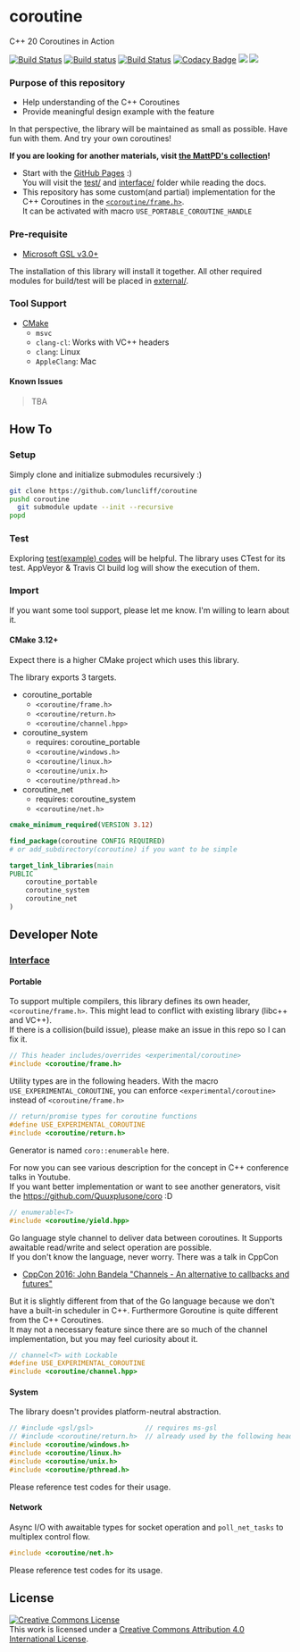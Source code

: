 # coroutine

C++ 20 Coroutines in Action

[![Build Status](https://dev.azure.com/luncliff/personal/_apis/build/status/luncliff.coroutine?branchName=master)](https://dev.azure.com/luncliff/personal/_build/latest?definitionId=27&branchName=master)
[![Build status](https://ci.appveyor.com/api/projects/status/vpjssf4g6cv4a4ys/branch/master?svg=true)](https://ci.appveyor.com/project/luncliff/coroutine/branch/master)
[![Build Status](https://travis-ci.org/luncliff/coroutine.svg?branch=master)](https://travis-ci.org/luncliff/coroutine)
[![Codacy Badge](https://api.codacy.com/project/badge/Grade/38aa16f6d7e046898af3835918c0cd5e)](https://app.codacy.com/app/luncliff/coroutine?utm_source=github.com&utm_medium=referral&utm_content=luncliff/coroutine&utm_campaign=Badge_Grade_Dashboard)
[![](https://sonarcloud.io/api/project_badges/measure?project=luncliff_coroutine&metric=sqale_rating)](https://sonarcloud.io/dashboard?id=luncliff_coroutine)
[![](https://sonarcloud.io/api/project_badges/measure?project=luncliff_coroutine&metric=ncloc)](https://sonarcloud.io/dashboard?id=luncliff_coroutine)

### Purpose of this repository

* Help understanding of the C++ Coroutines
* Provide meaningful design example with the feature

In that perspective, the library will be maintained as small as possible. Have fun with them. And try your own coroutines!

**If you are looking for another materials, visit [the MattPD's collection](https://gist.github.com/MattPD/9b55db49537a90545a90447392ad3aeb#file-cpp-std-coroutines-draft-md)!**

* Start with the [GitHub Pages](https://luncliff.github.io/coroutine) :)  
  You will visit the [test/](./test/) and [interface/](./interface/coroutine) folder while reading the docs.
* This repository has some custom(and partial) implementation for the C++ Coroutines in the [`<coroutine/frame.h>`](./interface/coroutine/frame.h).  
  It can be activated with macro `USE_PORTABLE_COROUTINE_HANDLE`

### Pre-requisite

* [Microsoft GSL v3.0+](https://github.com/microsoft/GSL/releases)

The installation of this library will install it together.
All other required modules for build/test will be placed in [external/](./external).

### Tool Support

* [CMake](./CMakeLists.txt)
  * `msvc`
  * `clang-cl`: Works with VC++ headers
  * `clang`: Linux
  * `AppleClang`: Mac

#### Known Issues

> TBA

## How To

### Setup

Simply clone and initialize submodules recursively :)

```bash
git clone https://github.com/luncliff/coroutine
pushd coroutine
  git submodule update --init --recursive
popd
```

### Test

Exploring [test(example) codes](./test) will be helpful. The library uses CTest for its test.
AppVeyor & Travis CI build log will show the execution of them.

### Import

If you want some tool support, please let me know. 
I'm willing to learn about it.

#### CMake 3.12+

Expect there is a higher CMake project which uses this library.

The library exports 3 targets.

* coroutine_portable
  * `<coroutine/frame.h>`
  * `<coroutine/return.h>`
  * `<coroutine/channel.hpp>`
* coroutine_system
  * requires: coroutine_portable
  * `<coroutine/windows.h>`
  * `<coroutine/linux.h>`
  * `<coroutine/unix.h>`
  * `<coroutine/pthread.h>`
* coroutine_net 
  * requires: coroutine_system
  * `<coroutine/net.h>`

```cmake
cmake_minimum_required(VERSION 3.12)

find_package(coroutine CONFIG REQUIRED)
# or add_subdirectory(coroutine) if you want to be simple

target_link_libraries(main
PUBLIC
    coroutine_portable
    coroutine_system
    coroutine_net
)
```

## Developer Note

### [Interface](./interface)

#### Portable

To support multiple compilers, this library defines its own header, `<coroutine/frame.h>`. This might lead to conflict with existing library (libc++ and VC++).  
If there is a collision(build issue), please make an issue in this repo so I can fix it. 

```c++
// This header includes/overrides <experimental/coroutine>
#include <coroutine/frame.h>
```

Utility types are in the following headers. With the macro `USE_EXPERIMENTAL_COROUTINE`, you can enforce `<experimental/coroutine>` instead of `<coroutine/frame.h>`

```c++
// return/promise types for coroutine functions
#define USE_EXPERIMENTAL_COROUTINE 
#include <coroutine/return.h> 
```

Generator is named `coro::enumerable` here.

For now you can see various description for the concept in C++ conference talks in Youtube.  
If you want better implementation or want to see another generators, visit the https://github.com/Quuxplusone/coro :D

```c++
// enumerable<T>
#include <coroutine/yield.hpp>
```

Go language style channel to deliver data between coroutines. 
It Supports awaitable read/write and select operation are possible.  
If you don't know the language, never worry. There was a talk in CppCon

* [CppCon 2016: John Bandela "Channels - An alternative to callbacks and futures"](https://www.youtube.com/watch?v=N3CkQu39j5I)

But it is slightly different from that of the Go language because we don't have a built-in scheduler in C++. Furthermore Goroutine is quite different from the C++ Coroutines.  
It may not a necessary feature since there are so much of the channel implementation, but you may feel curiosity about it.

```c++
// channel<T> with Lockable
#define USE_EXPERIMENTAL_COROUTINE 
#include <coroutine/channel.hpp>
```

#### System

The library doesn't provides platform-neutral abstraction.

```c++
// #include <gsl/gsl>             // requires ms-gsl
// #include <coroutine/return.h>  // already used by the following headers
#include <coroutine/windows.h>
#include <coroutine/linux.h>
#include <coroutine/unix.h>
#include <coroutine/pthread.h>
```

Please reference test codes for their usage.

#### Network

Async I/O with awaitable types for socket operation and `poll_net_tasks` to multiplex control flow. 

```c++
#include <coroutine/net.h>
```

Please reference test codes for its usage.

## License

<a rel="license" href="http://creativecommons.org/licenses/by/4.0/"><img alt="Creative Commons License" style="border-width:0" src="https://i.creativecommons.org/l/by/4.0/88x31.png" /></a><br />This work is licensed under a <a rel="license" href="http://creativecommons.org/licenses/by/4.0/">Creative Commons Attribution 4.0 International License</a>.
